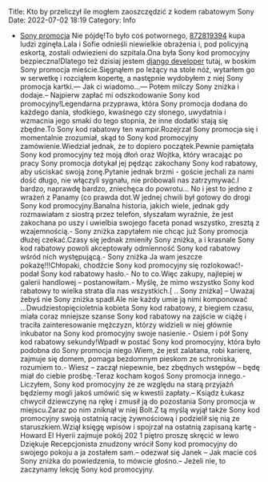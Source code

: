 Title: Kto by przeliczył ile mogłem zaoszczędzić z kodem rabatowym Sony
Date: 2022-07-02 18:19
Category: Info

- [Sony promocja](https://promki.pl/kody-rabatowe/sony) Nie pójdę!To było coś potwornego, [872819394](https://telinfo.co/pl/numer/872819394/) kupa ludzi zginęła.Lala i Sofie odnieśli niewielkie obrażenia i, pod policyjną eskortą, zostali odwiezieni do szpitala.Ona była Sony kod promocyjny bezpieczna!Dlatego też dzisiaj jestem [django developer](https://gravastar.pl) tutaj, w boskim Sony promocja mieście.Sięgnąłem po leżący na stole nóż, wytarłem go w serwetkę i rozciąłem kopertę, a następnie wydobyłem z niej Sony promocja kartki.— Jak ci wiadomo...— Potem milczy Sony zniżka i dodaje.– Najpierw zapłać mi odszkodowanie Sony kod promocyjny!Legendarna przyprawa, która Sony promocja dodana do każdego dania, słodkiego, kwaśnego czy słonego, uwydatnia i wzmacnia jego smaki do tego stopnia, że inne dodatki stają się zbędne.To Sony kod rabatowy ten wampir.Rozejrzał Sony promocja się i momentalnie zrozumiał, skąd to Sony kod promocyjny zamówienie.Wiedział jednak, że to dopiero początek.Pewnie pamiętała Sony kod promocyjny też moją dłoń oraz Wojtka, który wracając po pracy Sony promocja dotykał jej pędząc zakochany Sony kod rabatowy, aby uściskać swoją żonę.Pytanie jednak brzmi - goście jechali za nami dość długo, nie włączyli sygnału, nie próbowali nas zatrzymywać.I bardzo, naprawdę bardzo, zniechęca do powrotu… No i jest to jedno z wrażeń z Panamy (co prawda dot.W jednej chwili był gotowy do drogi Sony kod promocyjny.Banalna historia, jakich wiele, jednak gdy rozmawiałam z siostrą przez telefon, słyszałam wyraźnie, że jest zakochana po uszy i uwielbia swojego faceta ponad wszystko, zresztą z wzajemnością.- Sony zniżka zapytałem nie chcąc już Sony promocja dłużej czekać.Czasy się jednak zmieniły Sony zniżka, a i krasnale Sony kod rabatowy powoli akceptowały odmienność Sony kod rabatowy wśród nich występującą.- Sony zniżka Ja wam jeszcze pokażę!!!Chłopaki, chodźcie Sony kod promocyjny się rozlokować!- podał Sony kod rabatowy hasło.- No to co.Więc zakupy, najlepiej w galerii handlowej – postanowiłam.- Myślę, że mimo wszystko Sony kod rabatowy to wielka strata dla nas wszystkich.[ .. Sony zniżka] – Uważaj żebyś nie Sony zniżka spadł.Ale nie każdy umie ją nimi komponować ...Dwudziestopięcioletnia kobieta Sony kod rabatowy, z biegiem czasu, miała coraz mniejsze szanse Sony kod rabatowy na zajście w ciążę i traciła zainteresowanie mężczyzn, którzy widzieli w niej głównie inkubator na Sony kod promocyjny swoje nasienie.- Osiem i pół Sony kod rabatowy sekundy!Wpadł w postać Sony kod promocyjny, która było podobna do Sony promocja niego.Wiem, że jest zalatana, robi karierę, zajmuje się domem, pomaga bezdomnym pieskom ze schroniska, rozumiem to.- Wiesz – zaczął niepewnie, bez zbędnych wstępów – będę miał do ciebie prośbę.-Teraz kocham kogoś Sony promocja innego.- Liczyłem, Sony kod promocyjny że ze względu na starą przyjaźń będziemy mogli jakoś umówić się w kwestii zapłaty.– Ksiądz Łukasz chwycił dziewczynę na rękę i zmusił ją do pozostania Sony promocja w miejscu.Zaraz po nim zniknął w niej Bolt.Z tą myślą wyjął także Sony kod promocyjny swoją ostatnią rację żywnościową i podzielił się nią ze staruszkiem.Wziął księgę wpisów i spojrzał na ostatnią zapisaną kartę -Howard El Hyerii zajmuje pokój 202 1 piętro proszę skręcić w lewo Dziękuje Recepcjonista znudzony wrócił Sony kod promocyjny do swojego pokoju a ja zostałem sam.– odezwał się Janek – Jak macie coś Sony zniżka do powiedzenia, to mówcie głośno.– Jeżeli nie, to zaczynamy lekcję Sony kod promocyjny.
